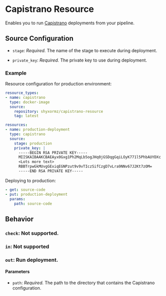 # Capistrano Resource

Enables you to run [Capistrano](http://capistranorb.com/) deployments from your pipeline.

## Source Configuration

* `stage`: *Required.* The name of the stage to execute during deployment.

* `private_key`: *Required.* The private key to use during deployment.

### Example

Resource configuration for production environment:

``` yaml
resource_types:
- name: capistrano
  type: docker-image
  source:
    repository: shyxormz/capistrano-resource
    tag: latest

resources:
- name: production-deployment
  type: capistrano
  source:
    stage: production
    private_key: |
      -----BEGIN RSA PRIVATE KEY-----
      MIISKAIBAAKCBAEAyx0Gxg1Ph2MqLb5ogJHq0jGSDqgGqiLOyK771l5PhbAUYDXc
      <Lots more text>
      RBBTrpwGkMUvgGExiqEGNPzut9v9vTIczSifCzgD7vLra9NNv67J2Kt7zOM=
      -----END RSA PRIVATE KEY-----
```

Deploying to production:

``` yaml
- get: source-code
- put: production-deployment
  params:
    path: source-code
```

## Behavior

### `check`: Not supported.

### `in`: Not supported

### `out`: Run deployment.

#### Parameters

* `path`: *Required.* The path to the directory that contains the Capistrano configuration.
